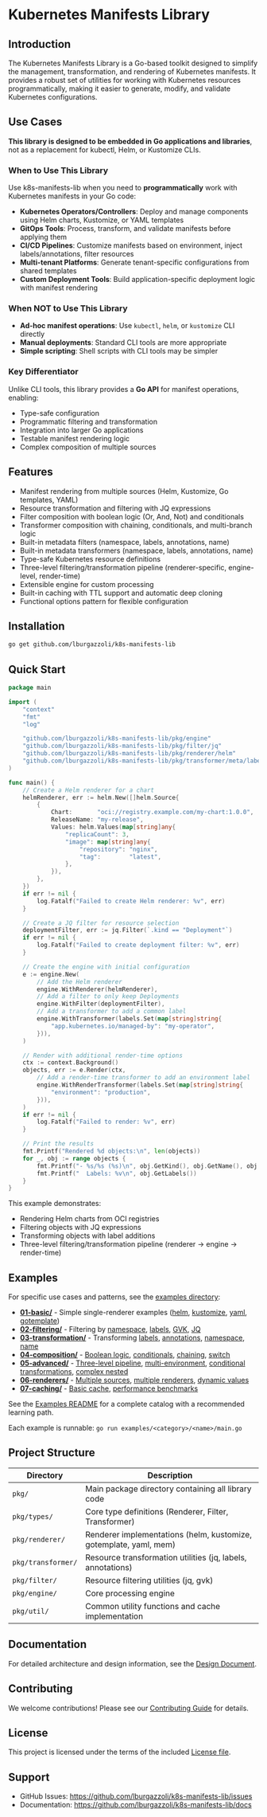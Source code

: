 # Kubernetes Manifests Library

## Introduction

The Kubernetes Manifests Library is a Go-based toolkit designed to simplify the management, transformation, and rendering of Kubernetes manifests. It provides a robust set of utilities for working with Kubernetes resources programmatically, making it easier to generate, modify, and validate Kubernetes configurations.

## Use Cases

**This library is designed to be embedded in Go applications and libraries**, not as a replacement for kubectl, Helm, or Kustomize CLIs.

### When to Use This Library

Use k8s-manifests-lib when you need to **programmatically** work with Kubernetes manifests in your Go code:

- **Kubernetes Operators/Controllers**: Deploy and manage components using Helm charts, Kustomize, or YAML templates
- **GitOps Tools**: Process, transform, and validate manifests before applying them
- **CI/CD Pipelines**: Customize manifests based on environment, inject labels/annotations, filter resources
- **Multi-tenant Platforms**: Generate tenant-specific configurations from shared templates
- **Custom Deployment Tools**: Build application-specific deployment logic with manifest rendering

### When NOT to Use This Library

- **Ad-hoc manifest operations**: Use `kubectl`, `helm`, or `kustomize` CLI directly
- **Manual deployments**: Standard CLI tools are more appropriate
- **Simple scripting**: Shell scripts with CLI tools may be simpler

### Key Differentiator

Unlike CLI tools, this library provides a **Go API** for manifest operations, enabling:
- Type-safe configuration
- Programmatic filtering and transformation
- Integration into larger Go applications
- Testable manifest rendering logic
- Complex composition of multiple sources

## Features

* Manifest rendering from multiple sources (Helm, Kustomize, Go templates, YAML)
* Resource transformation and filtering with JQ expressions
* Filter composition with boolean logic (Or, And, Not) and conditionals
* Transformer composition with chaining, conditionals, and multi-branch logic
* Built-in metadata filters (namespace, labels, annotations, name)
* Built-in metadata transformers (namespace, labels, annotations, name)
* Type-safe Kubernetes resource definitions
* Three-level filtering/transformation pipeline (renderer-specific, engine-level, render-time)
* Extensible engine for custom processing
* Built-in caching with TTL support and automatic deep cloning
* Functional options pattern for flexible configuration

## Installation

```bash
go get github.com/lburgazzoli/k8s-manifests-lib
```

## Quick Start

```go
package main

import (
    "context"
    "fmt"
    "log"

    "github.com/lburgazzoli/k8s-manifests-lib/pkg/engine"
    "github.com/lburgazzoli/k8s-manifests-lib/pkg/filter/jq"
    "github.com/lburgazzoli/k8s-manifests-lib/pkg/renderer/helm"
    "github.com/lburgazzoli/k8s-manifests-lib/pkg/transformer/meta/labels"
)

func main() {
    // Create a Helm renderer for a chart
    helmRenderer, err := helm.New([]helm.Source{
        {
            Chart:       "oci://registry.example.com/my-chart:1.0.0",
            ReleaseName: "my-release",
            Values: helm.Values(map[string]any{
                "replicaCount": 3,
                "image": map[string]any{
                    "repository": "nginx",
                    "tag":        "latest",
                },
            }),
        },
    })
    if err != nil {
        log.Fatalf("Failed to create Helm renderer: %v", err)
    }

    // Create a JQ filter for resource selection
    deploymentFilter, err := jq.Filter(`.kind == "Deployment"`)
    if err != nil {
        log.Fatalf("Failed to create deployment filter: %v", err)
    }

    // Create the engine with initial configuration
    e := engine.New(
        // Add the Helm renderer
        engine.WithRenderer(helmRenderer),
        // Add a filter to only keep Deployments
        engine.WithFilter(deploymentFilter),
        // Add a transformer to add a common label
        engine.WithTransformer(labels.Set(map[string]string{
            "app.kubernetes.io/managed-by": "my-operator",
        })),
    )

    // Render with additional render-time options
    ctx := context.Background()
    objects, err := e.Render(ctx,
        // Add a render-time transformer to add an environment label
        engine.WithRenderTransformer(labels.Set(map[string]string{
            "environment": "production",
        })),
    )
    if err != nil {
        log.Fatalf("Failed to render: %v", err)
    }

    // Print the results
    fmt.Printf("Rendered %d objects:\n", len(objects))
    for _, obj := range objects {
        fmt.Printf("- %s/%s (%s)\n", obj.GetKind(), obj.GetName(), obj.GetNamespace())
        fmt.Printf("  Labels: %v\n", obj.GetLabels())
    }
}
```

This example demonstrates:
* Rendering Helm charts from OCI registries
* Filtering objects with JQ expressions
* Transforming objects with label additions
* Three-level filtering/transformation pipeline (renderer → engine → render-time)

## Examples

For specific use cases and patterns, see the [examples directory](examples/):

- **[01-basic/](examples/01-basic/)** - Simple single-renderer examples ([helm](examples/01-basic/helm/main.go), [kustomize](examples/01-basic/kustomize/main.go), [yaml](examples/01-basic/yaml/main.go), [gotemplate](examples/01-basic/gotemplate/main.go))
- **[02-filtering/](examples/02-filtering/)** - Filtering by [namespace](examples/02-filtering/namespace/main.go), [labels](examples/02-filtering/labels/main.go), [GVK](examples/02-filtering/gvk/main.go), [JQ](examples/02-filtering/jq/main.go)
- **[03-transformation/](examples/03-transformation/)** - Transforming [labels](examples/03-transformation/labels/main.go), [annotations](examples/03-transformation/annotations/main.go), [namespace](examples/03-transformation/namespace/main.go), [name](examples/03-transformation/name/main.go)
- **[04-composition/](examples/04-composition/)** - [Boolean logic](examples/04-composition/filter-boolean/main.go), [conditionals](examples/04-composition/filter-conditional/main.go), [chaining](examples/04-composition/transformer-chain/main.go), [switch](examples/04-composition/transformer-switch/main.go)
- **[05-advanced/](examples/05-advanced/)** - [Three-level pipeline](examples/05-advanced/three-level-pipeline/main.go), [multi-environment](examples/05-advanced/multi-environment/main.go), [conditional transformations](examples/05-advanced/conditional-transformations/main.go), [complex nested](examples/05-advanced/complex-nested/main.go)
- **[06-renderers/](examples/06-renderers/)** - [Multiple sources](examples/06-renderers/multiple-sources/main.go), [multiple renderers](examples/06-renderers/multiple-renderers/main.go), [dynamic values](examples/06-renderers/dynamic-values/main.go)
- **[07-caching/](examples/07-caching/)** - [Basic cache](examples/07-caching/basic/main.go), [performance benchmarks](examples/07-caching/performance/main.go)

See the [Examples README](examples/README.md) for a complete catalog with a recommended learning path.

Each example is runnable: `go run examples/<category>/<name>/main.go`

## Project Structure

| Directory | Description |
|-----------|-------------|
| `pkg/` | Main package directory containing all library code |
| `pkg/types/` | Core type definitions (Renderer, Filter, Transformer) |
| `pkg/renderer/` | Renderer implementations (helm, kustomize, gotemplate, yaml, mem) |
| `pkg/transformer/` | Resource transformation utilities (jq, labels, annotations) |
| `pkg/filter/` | Resource filtering utilities (jq, gvk) |
| `pkg/engine/` | Core processing engine |
| `pkg/util/` | Common utility functions and cache implementation |

## Documentation

For detailed architecture and design information, see the [Design Document](docs/design.md).

## Contributing

We welcome contributions! Please see our [Contributing Guide](CONTRIBUTING.adoc) for details.

## License

This project is licensed under the terms of the included [License file](LICENSE).

## Support

* GitHub Issues: https://github.com/lburgazzoli/k8s-manifests-lib/issues
* Documentation: https://github.com/lburgazzoli/k8s-manifests-lib/docs
